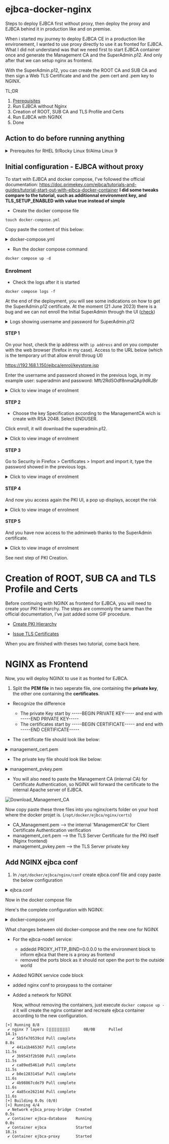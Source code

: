 # ejbca-docker-nginx
Steps to deploy EJBCA first without proxy, then deploy the proxy and EJBCA behind it in production like and on premise.

When i started my journey to deploy EJBCA CE in a production like environement, I wanted to use proxy directly to use it as fronted for EJBCA.
What I did not understand was that we need first to start EJBCA container once and generate the Management CA and the SuperAdmin.p12. And only after that we can setup nginx as frontend. 

With the SuperAdmin.p12, you can create the ROOT CA and SUB CA and then sign a Web TLS Certificate and and the .pem cert and .pem key to NGINX.

TL;DR

1. [Prerequisites](https://github.com/s0p4L1N/ejbca-docker-nginx/blob/main/README.md#action-to-do-before-running-anything)
2. Run EJBCA without Nginx
3. Creation of ROOT, SUB CA and TLS Profile and Certs
4. Run EJBCA with NGINX
5. Done




## Action to do before running anything

<details>
<summary> Prerequites for RHEL 9/Rocky Linux 9/Alma Linux 9</summary>

- With root user:

a. Create user and change is home folder (it can be any folder)
```
adduser -m -d /opt pki
```

b. Add pki as owner of /opt
```
chown -R pki:pki /opt
```

c. Add a password
```
passwd pki
```

d. Add pki to sudoers
```
echo 'pki    ALL=(ALL)       ALL' | sudo EDITOR='tee -a' visudo
```

e. Log as pki user
```
su - pki
```

- With pki user:

a. update the host
```
sudo dnf update -y
```

b. Download repo and install docker
```
sudo dnf config-manager --add-repo https://download.docker.com/linux/centos/docker-ce.repo
sudo dnf install -y docker-ce docker-ce-cli containerd.io
```

c. Add pki to docker group and start docker
```
sudo usermod -aG docker pki
#logout and login again, otherwise it will not be applied 
sudo systemctl enable docker
sudo systemctl start docker
```

d. Create tree folder project and go inside
```
mkdir -p docker/ejbca/{data,nginx/{certs,conf}}
cd docker/ejbca
```

Tree view of docker project:

```
├── data
├── docker-compose.yml
├── nginx
│──────── ├── certs
│──────── │──────── ├── management_CA.pem
│──────── │──────── ├── mgmt_cert.pem
│──────── │──────── └── mgmt_pvkey.pem
│──────── └── conf
│────────     └── ejbca.conf
```

- **data** will be the volume for the database, even if the container is deleted, the data will remain
- **docker-compose.yml** is the main configuration file for this project
- **nginx** is the folder that will contains, nginx configuration for EJBCA and the certificates
  
</details>



## Initial configuration - EJBCA without proxy
To start with EJBCA and docker compose, I've followed the official documentation: https://doc.primekey.com/ejbca/tutorials-and-guides/tutorial-start-out-with-ejbca-docker-container
**I did some tweaks compare to the tutorial, such as additionnal environment key, and TLS_SETUP_ENABLED with value true instead of simple**

- Create the docker compose file

```
touch docker-compose.yml
```

Copy paste the content of this below:

<details>

<summary> docker-compose.yml</summary>

```
version: '3.9'

services:
  ejbca-database:
    container_name: ejbca-database
    image: mariadb:latest
    restart: always
    command: mysqld --character-set-server=utf8 --collation-server=utf8_bin --log-bin
    #check your user id with the command "id", applying ID user as owner on volume, otherwise systemd-coredump has ownership
    user: "1001:1001"
    networks:
      - database-bridge
    environment:
      - MYSQL_ROOT_PASSWORD=foo123
      - MYSQL_DATABASE=ejbca
      - MYSQL_USER=ejbca
      - MYSQL_PASSWORD=ejbca
    volumes:
      - ./data:/var/lib/mysql:rw

  ejbca-node1:
    hostname: ejbca-node1
    container_name: ejbca
    image: keyfactor/ejbca-ce:latest
    depends_on:
      - ejbca-database
    networks:
      - database-bridge
      - ejbca-bridge
    environment:
      - DATABASE_JDBC_URL=jdbc:mariadb://ejbca-database:3306/ejbca?characterEncoding=UTF-8
      - LOG_LEVEL_APP=INFO
      - LOG_LEVEL_SERVER=INFO
      - TLS_SETUP_ENABLED=true
      - DATABASE_USER=ejbca
      - DATABASE_PASSWORD=ejbca
      - PASSWORD_ENCRYPTION_KEY=changeit
      - CA_KEYSTOREPASS=changeit
      - EJBCA_CLI_DEFAULTPASSWORD=changeit
      - EJBCA_CLI_DEFAULT_USERNAME=ejbca
      - EJBCA_CLI_DEFAULT_PASSWORD=changeit
      - TZ=Europe/Paris
   ports:
      - "80:8080"
      - "443:8443"

networks:
  database-bridge:
    driver: bridge
  ejbca-bridge:
    driver: bridge
```
  
</details>

- Run the docker compose command
```
docker compose up -d
```

### Enrolment
- Check the logs after it is started

```
docker compose logs -f
```

At the end of the deployment, you will see some indications on how to get the SuperAdmin.p12 certificate.
At the moment (21 June 2023) there is a bug and we can not enroll the Initial SuperAdmin through the UI ([check](https://github.com/Keyfactor/ejbca-ce/discussions/302#discussioncomment-6228311)) 

<details>

<summary> Logs showing username and password for SuperAdmin.p12 </summary>

```
Health check now reports application status at /ejbca/publicweb/healthcheck/ejbcahealth
ejbca            *********************************************************************************************
ejbca            *                                                                                           *
ejbca            * A fresh installation was detected and a ManagementCA was created for your initial         *
ejbca            * administration of the system.                                                             *
ejbca            *                                                                                           *
ejbca            * Initial SuperAdmin client certificate enrollment URL (adapt port to your mapping):        *
ejbca            *                                                                                           *
ejbca            *   URL:      https://ejbca-node1:443/ejbca/ra/enrollwithusername.xhtml?username=superadmin *
ejbca            *   Password: Mft/2RdSOdf8nmaQAp9dRJBr                                                      *
ejbca            *                                                                                           *
ejbca            * Once the P12 is downloaded, use "Mft/2RdSOdf8nmaQAp9dRJBr" to import it.                  *
ejbca            *                                                                                           *
ejbca            *********************************************************************************************

```

</details>

#### STEP 1

On your host, check the ip address with `ip address` and on you computer with the web browser (firefox in my case).
Access to the URL below (which is the temporary url that allow enroll throug UI)

https://192.168.1.150/ejbca/enrol/keystore.jsp

Enter the username and password showed in the previous logs, in my example user: superadmin and password: Mft/2RdSOdf8nmaQAp9dRJBr

<details>
<summary> Click to view image of enrolment </summary>
  
  ![image](https://github.com/s0p4L1N/ejbca-docker-nginx/assets/92848369/83df834b-1da4-4cd4-8468-2aa2242f3c3d)
  
</details>


#### STEP 2

- Choose the key Specification according to the ManagementCA wich is create with RSA 2048. Select ENDUSER.

Click enroll, it will download the superadmin.p12.

<details>
<summary> Click to view image of enrolment </summary>
  
  ![image](https://github.com/s0p4L1N/ejbca-docker-nginx/assets/92848369/c14ba975-2746-458e-a5f1-9edc6af0c80a)
  
</details>


#### STEP 3

Go to Security in Firefox > Certificates > Import and import it, type the password showed in the previous logs.
<details>
<summary> Click to view image of enrolment </summary>
  
  ![image](https://github.com/s0p4L1N/ejbca-docker-nginx/assets/92848369/ea9ed7c0-7015-4494-add5-e9e45f0d1e54)
  
</details>

#### STEP 4
And now you access again the PKI UI, a pop up displays, accept the risk


<details>
<summary> Click to view image of enrolment </summary>
  
  ![image](https://github.com/s0p4L1N/ejbca-docker-nginx/assets/92848369/6a943093-7655-4fe8-858e-8740889769e2)
  
</details>

#### STEP 5
And you have now access to the adminweb thanks to the SuperAdmin certificate.
<details>
<summary> Click to view image of enrolment </summary>
  
  ![image](https://github.com/s0p4L1N/ejbca-docker-nginx/assets/92848369/b2e67666-530e-4d10-a992-556c7f0125e9)

</details>

See next step of PKI Creation.

# Creation of ROOT, SUB CA and TLS Profile and Certs

Before continuing with NGINX as frontend for EJBCA, you will need to create your PKI Hierarchy.
The steps are commonly the same than the official documentation, I've just added some GIF procedure.

- [Create PKI Hierarchy](https://github.com/s0p4L1N/ejbca-docker-nginx/blob/main/tutorial-create-a-pki-hierarchy-in-ejbca.md)

- [Issue TLS Certificates](https://github.com/s0p4L1N/ejbca-docker-nginx/blob/main/tutorial-issue-tls-server-certificates-with-ejbca.md)

When you are finished with theses two tutorial, come back here.

# NGINX as Frontend

Now, you will deploy NGINX to use it as fronted for EJBCA.

1. Split the **PEM file** in two seperate file, one containing the **private key**, the other one containing the **certificates**.

- Recognize the difference
  - The private Key start by -----BEGIN PRIVATE KEY----- and end with -----END PRIVATE KEY-----
  - The certificates start by -----BEGIN CERTIFICATE----- and end with -----END CERTIFICATE-----

- The certificate file should look like below:
<details>
<summary> management_cert.pem </summary>

``` 
-----BEGIN CERTIFICATE-----
MIICijCCAjGgAwIBAgIUM3QOuvRix1FSWj2nLF6hHmSHURYwCgYIKoZIzj0EAwQw
NTEMMAoGA1UEBhMDVVNBMQwwCgYDVQQKDANVRk8xFzAVBgNVBAMMDkNvbXBhbnkg
U1VCIENBMB4XDTIzMDYyMjA5MTM1M1oXDTI0MDYyMTA5MTM1MlowMzEMMAoGA1UE
BhMDVVNBMQwwCgYDVQQKDANVRk8xFTATBgNVBAMMDE1hbmFnZW1lbnRDQTBZMBMG
ByqGSM49AgEGCCqGSM49AwEHA0IABIVV76Z0itpxB3ZLXYtT0Uz5XEXttpJTJbr/
53dLP2or9ehthtv002Pi9WbqQCbuuBy3w1mkQacUe06L0aQUTBGjggEfMIIBGzAf
BgNVHSMEGDAWgBQ4rMurXatxuv0QarkBneScOi8IMDBjBggrBgEFBQcBAQRXMFUw
LgYIKwYBBQUHMAKGImh0dHA6Ly9wa2kuaXNzLmxhbi9jZXJ0cy9TVUJDQS5jcnQw
IwYIKwYBBQUHMAGGF2h0dHA6Ly9wa2kuaXNzLmxhbi9vY3NwMBsGA1UdEQQUMBKC
C3BraS5pc3MubGFuggNwa2kwEwYDVR0lBAwwCgYIKwYBBQUHAwEwMgYDVR0fBCsw
KTAnoCWgI4YhaHR0cDovL3BraS5pc3MubGFuL2NybHMvU1VCQ0EuY3JsMB0GA1Ud
DgQWBBRaEnjEOMohdIsyQPm/2Zh+b9kViTAOBgNVHQ8BAf8EBAMCBaAwCgYIKoZI
zj0EAwQDRwAwRAIgeKUK+Qxz9d7CIH2zDK8s9eLoRGk3LXKxy2+zgkXueAICIAxC
gqD8gu9cBRE5tSjcYCK9Zn6we56iMVtjDKst1Y5y
-----END CERTIFICATE-----
-----BEGIN CERTIFICATE-----
MIICcjCCAhegAwIBAgIUM9x9Da0t7LyjyUzQ26gfpS3Im1kwCgYIKoZIzj0EAwQw
NjEMMAoGA1UEBhMDVVNBMQwwCgYDVQQKDANVRk8xGDAWBgNVBAMMD0NvbXBhbnkg
Uk9PVCBDQTAeFw0yMzA2MjExNDU5MDNaFw0zODA2MTcxNDU5MDJaMDUxDDAKBgNV
BAYTA1VTQTEMMAoGA1UECgwDVUZPMRcwFQYDVQQDDA5Db21wYW55IFNVQiBDQTBZ
MBMGByqGSM49AgEGCCqGSM49AwEHA0IABA1tyGpFMf6fNOXc3U87YIJtI3tL9ZA1
F5IABq7dRv4a8l58ZQwQLD9hD3AwvI+rBt7p8HGpGpH1RRVkMM3rI6ajggECMIH/
MBIGA1UdEwEB/wQIMAYBAf8CAQAwHwYDVR0jBBgwFoAUQfL+EFkiBb53zzGlPwjW
T6QW+rMwZAYIKwYBBQUHAQEEWDBWMC8GCCsGAQUFBzAChiNodHRwOi8vcGtpLmlz
cy5sYW4vY2VydHMvUk9PVENBLmNydDAjBggrBgEFBQcwAYYXaHR0cDovL3BraS5p
c3MubGFuL29jc3AwMwYDVR0fBCwwKjAooCagJIYiaHR0cDovL3BraS5pc3MubGFu
L2NybHMvUk9PVENBLmNybDAdBgNVHQ4EFgQUOKzLq12rcbr9EGq5AZ3knDovCDAw
DgYDVR0PAQH/BAQDAgGGMAoGCCqGSM49BAMEA0kAMEYCIQCNfsG1naKRNAF3GFnr
5rlj8QN2yM+up91P5RQHJI4W2wIhAKk8r+Fj2zXytjaSGp48S0vlm8qlaR2aaJLd
Awg8VWHu
-----END CERTIFICATE-----
-----BEGIN CERTIFICATE-----
MIIB0zCCAXmgAwIBAgIUYBdw1t4l6/o7Q/a46ktDeYkYc+AwCgYIKoZIzj0EAwQw
NjEMMAoGA1UEBhMDVVNBMQwwCgYDVQQKDANVRk8xGDAWBgNVBAMMD0NvbXBhbnkg
Uk9PVCBDQTAgFw0yMzA2MjExNDUxNDBaGA8yMDUzMDYxMzE0NTEzOVowNjEMMAoG
A1UEBhMDVVNBMQwwCgYDVQQKDANVRk8xGDAWBgNVBAMMD0NvbXBhbnkgUk9PVCBD
QTBZMBMGByqGSM49AgEGCCqGSM49AwEHA0IABP4vZhTG0SswcMLILySu68vSHvpW
aM2Ss6zPcW45pCehMrEh3o9khZm5dcywr6NwJXCcUw8mx4p+GGl2cucKUNKjYzBh
MA8GA1UdEwEB/wQFMAMBAf8wHwYDVR0jBBgwFoAUQfL+EFkiBb53zzGlPwjWT6QW
+rMwHQYDVR0OBBYEFEHy/hBZIgW+d88xpT8I1k+kFvqzMA4GA1UdDwEB/wQEAwIB
hjAKBggqhkjOPQQDBANIADBFAiBwS0KvQ90cYqAhbgWQxkLhvD+Wa1r4kDCy6v+J
gTZukQIhANzUUTrUobkbrm2WtQl7ckrTF+p5QqhwDa1wfClyRDrU
-----END CERTIFICATE-----

```
  
</details>

- The private key file should look like below:
<details>

<summary> management_pvkey.pem </summary>

```
-----BEGIN PRIVATE KEY-----
MIGTAgEAMBMGByqGSM49AgEGCCqGSM49AwEHBHkwdwIBAQQgG0zrNE8M2tLk0fVJ
bqZILP58OWi6reT4ePhpN9Ri9+igCgYIKoZIzj0DAQehRANCAASFVe+mdIracQd2
S12LU9FM+VxF7baSUyW6/+d3Sz9qK/XobYbb9NNj4vVm6kAm7rgct8NZpEGnFHtO
i9GkFEwR
-----END PRIVATE KEY-----
```
  
</details>

- You will also need to paste the Management CA (internal CA) for Certificate Authentication, so NGINX will forward the certificate to the internal Apache server of EJBCA.

![Download_Management_CA](https://github.com/s0p4L1N/ejbca-docker-nginx/assets/92848369/277c19ba-9c5a-45e5-82b7-d97704ec291c)

Now copy paste these three files into you nginx/certs folder on your host where the docker projet is. (`/opt/docker/ejbca/nginx/certs`)

- CA_Management.pem --> the internal 'ManagementCA' for Client Certificate Authentication verification
- management_cert.pem --> the TLS Server Certificate for the PKI itself (Nginx frontend)
- management_pvkey.pem --> the TLS Server private key

## Add NGINX ejbca conf

1. In `/opt/docker/ejbca/nginx/conf` create ejbca.conf file and copy paste the below configuration

<details>

<summary> ejbca.conf </summary>

```
server {
    listen 80;
    server_name pki.iss.lan;
    location / {
        proxy_pass                              http://ejbca-node1:8081/;
        proxy_set_header Host                   $http_host;
        proxy_set_header X-Real-IP              $remote_addr;
        proxy_set_header X-Forwarded-For        $proxy_add_x_forwarded_for;
        proxy_set_header X-Forwarded-Proto      $scheme;

        return 301 https://$host$request_uri;

  }
}


server {
   listen 443 ssl;
   server_name pki.iss.lan;
   ssl_certificate     /etc/nginx/certs/management_cert.pem;
   ssl_certificate_key /etc/nginx/certs/management_pvkey.pem;


   ssl_client_certificate /etc/nginx/certs/CA_Management.pem;
   ssl_verify_client optional;


   location / {

   if ($ssl_client_verify != SUCCESS) {
     return 403;
   }

        proxy_pass                              http://ejbca-node1:8082/;
        proxy_set_header Host                   $http_host;
        proxy_set_header X-Real-IP              $remote_addr;
        proxy_set_header X-Forwarded-For        $proxy_add_x_forwarded_for;
        proxy_set_header X-Forwarded-Proto      $scheme;
        proxy_set_header SSL_CLIENT_CERT        $ssl_client_cert;

    }

    add_header X-Frame-Options "SAMEORIGIN" always;
    add_header X-Content-Type-Options nosniff;
    add_header X-XSS-Protection "1; mode=block";
    add_header Strict-Transport-Security "max-age=31536000; includeSubdomains";


}
```
</details>

Now in the docker compose file

Here's the complete configuration with NGINX:

<details>

<summary> docker-compose.yml </summary>

```
version: '3.9'
services:
  ejbca-database:
    container_name: ejbca-database
    image: mariadb:latest
    restart: always
    #check your user id with the command "id", applying ID user as owner on volume, otherwise systemd-coredump has ownership
    user: "1001:1001"
    networks:
      - database-bridge
    environment:
      - MYSQL_ROOT_PASSWORD=foo123
      - MYSQL_DATABASE=ejbca
      - MYSQL_USER=ejbca
      - MYSQL_PASSWORD=ejbca
    volumes:
      - ./data:/var/lib/mysql:rw
  ejbca-node1:
    hostname: ejbca-node1
    container_name: ejbca
    image: keyfactor/ejbca-ce:latest
    depends_on:
      - ejbca-database
    networks:
      - database-bridge
      - ejbca-bridge
    environment:
      - DATABASE_JDBC_URL=jdbc:mariadb://ejbca-database:3306/ejbca?characterEncoding=UTF-8
      - LOG_LEVEL_APP=INFO
      - LOG_LEVEL_SERVER=INFO
      - TLS_SETUP_ENABLED=true
      - DATABASE_USER=ejbca
      - DATABASE_PASSWORD=ejbca
      - PASSWORD_ENCRYPTION_KEY=changeit
      - CA_KEYSTOREPASS=changeit
      - EJBCA_CLI_DEFAULTPASSWORD=ejbca
      - EJBCA_CLI_DEFAULT_USERNAME=ejbca
      - EJBCA_CLI_DEFAULT_PASSWORD=ejbca
      - TZ=Europe/Paris
      - PROXY_HTTP_BIND=0.0.0.0


  nginx:
    hostname: ejbca-proxy
    container_name: ejbca-proxy
    image: nginx
    depends_on:
      - ejbca-node1
    volumes:
      - ./nginx/conf/ejbca.conf:/etc/nginx/conf.d/ejbca.conf
      - ./nginx/certs:/etc/nginx/certs/
      - /run/docker.sock:/var/run/docker.sock:ro
    ports:
      - 80:80
      - 443:443
    restart: always
    networks:
      - proxy-bridge
      - ejbca-bridge


networks:
  database-bridge:
    driver: bridge
  ejbca-bridge:
    driver: bridge
  proxy-bridge:
    driver: bridge
```
  
</details>

What changes between old docker-compose and the new one for NGINX

- For the ejbca-node1 service:
  - addedd PROXY_HTTP_BIND=0.0.0.0 to the environment block to inform ejbca that there is a proxy as frontend
  - removed the ports block as it should not open the port to the outside world
 
- Added NGINX service code block
- added nginx conf to proxypass to the container
- Added a network for NGINX

  Now, without removing the containers, just execute `docker compose up -d` it will create the nginx container and recreate ejbca container according to the new configuration.

```
[+] Running 8/8
 ✔ nginx 7 layers [⣿⣿⣿⣿⣿⣿⣿]      0B/0B      Pulled                                                                                                                                                      14.1s
   ✔ 5b5fe70539cd Pull complete                                                                                                                                                                          8.8s
   ✔ 441a1b465367 Pull complete                                                                                                                                                                         11.5s
   ✔ 3b9543f2b500 Pull complete                                                                                                                                                                         11.5s
   ✔ ca89ed5461a9 Pull complete                                                                                                                                                                         11.5s
   ✔ b0e1283145af Pull complete                                                                                                                                                                         11.6s
   ✔ 4b98867cde79 Pull complete                                                                                                                                                                         11.6s
   ✔ 4a85ce26214d Pull complete                                                                                                                                                                         11.6s
[+] Building 0.0s (0/0)
[+] Running 4/4
 ✔ Network ejbca_proxy-bridge  Created                                                                                                                                                                   0.5s
 ✔ Container ejbca-database    Running                                                                                                                                                                   0.0s
 ✔ Container ejbca             Started                                                                                                                                                                  18.1s
 ✔ Container ejbca-proxy       Started 
 ```









